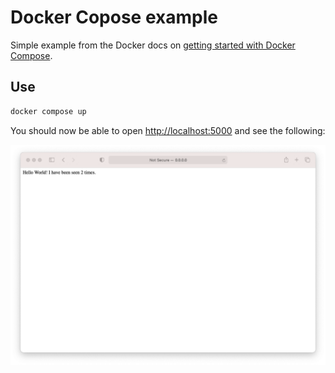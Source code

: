 # Docker Copose example

Simple example from the Docker docs on [getting started with Docker Compose](https://docs.docker.com/compose/gettingstarted/).


## Use

```bash
docker compose up
```

You should now be able to open [http://localhost:5000](http://localhost:5000) and see the following:

![docker compose running redis](docker-compose-redis.png)
